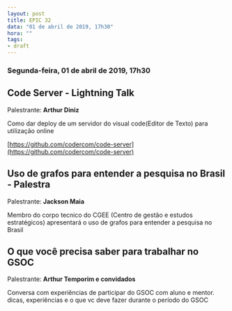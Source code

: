 ```yaml
---
layout: post
title: EPIC 32
data: "01 de abril de 2019, 17h30"
hora: ""
tags:
- draft
---
```


### Segunda-feira, 01 de abril de 2019, 17h30

## Code Server - Lightning Talk
Palestrante: **Arthur Diniz**

Como dar deploy de um servidor do visual code(Editor de Texto) para utilização online

[https://github.com/codercom/code-server](https://github.com/codercom/code-server)


## Uso de grafos para entender a pesquisa no Brasil - Palestra
Palestrante: **Jackson Maia**

Membro do corpo tecnico do CGEE (Centro de gestão e estudos estratégicos) apresentará o uso de grafos para entender a pesquisa no Brasil 

## O que você precisa saber para trabalhar no GSOC
Palestrante: **Arthur Temporim e convidados**

Conversa com experiências de participar do GSOC com aluno e mentor. dicas, experiências e o que vc deve fazer durante o período do GSOC







